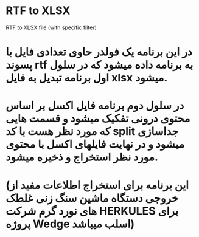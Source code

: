 # RTF to XLSX
RTF to XLSX file (with specific filter)

# در این برنامه یک فولدر حاوی تعدادی فایل با پسوند rtf به برنامه داده میشود که در سلول اول برنامه تبدیل به فایل xlsx میشود.
# در سلول دوم برنامه فایل اکسل بر اساس محتوی درونی تفکیک میشود و قسمت هایی که مورد نظر هست با کد split جداسازی میشود و در نهایت فایلهای اکسل با محتوی مورد نظر استخراج و ذخیره میشود.
# (این برنامه برای استخراج اطلاعات مفید از خروجی دستگاه ماشین سنگ زنی غلطک های نورد گرم شرکت HERKULES برای پروژه Wedge اسلب میباشد)
